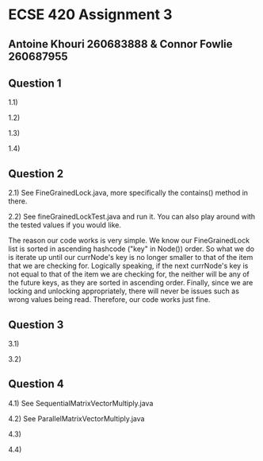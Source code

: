 # ECSE 420 Assignment 3

## Antoine Khouri 260683888 & Connor Fowlie 260687955

## Question 1

1.1)

1.2)

1.3)

1.4)

## Question 2

2.1) See FineGrainedLock.java, more specifically the contains() method in there.

2.2) See fineGrainedLockTest.java and run it. You can also play around with the tested values if you would like.

The reason our code works is very simple. We know our FineGrainedLock list is sorted in ascending hashcode ("key" in Node()) order. So what we do is iterate up until our currNode's key is no longer smaller to that of the item that we are checking for. Logically speaking, if the next currNode's key is not equal to that of the item we are checking for, the neither will be any of the future keys, as they are sorted in ascending order. Finally, since we are locking and unlocking appropriately, there will never be issues such as wrong values being read. Therefore, our code works just fine.

## Question 3

3.1)

3.2)

## Question 4

4.1) See SequentialMatrixVectorMultiply.java

4.2) See ParallelMatrixVectorMultiply.java

4.3)

4.4)